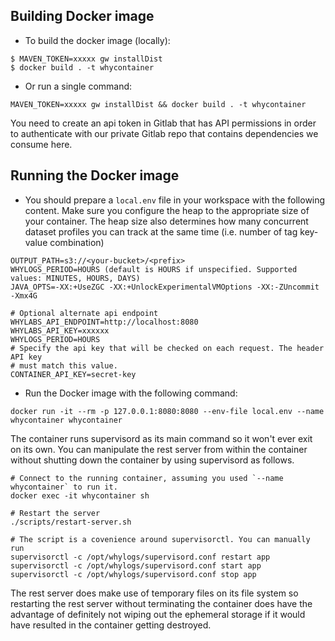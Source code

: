 ## Building Docker image
* To build the docker image (locally):

```
$ MAVEN_TOKEN=xxxxx gw installDist
$ docker build . -t whycontainer
```

* Or run a single command:
```
MAVEN_TOKEN=xxxxx gw installDist && docker build . -t whycontainer
```

You need to create an api token in Gitlab that has API permissions in order to authenticate with our private Gitlab
repo that contains dependencies we consume here.

## Running the Docker image

* You should prepare a `local.env` file in your workspace with the following content. Make sure you configure
the heap to the appropriate size of your container. The heap size also determines how many concurrent dataset profiles
you can track at the same time (i.e. number of tag key-value combination)
```
OUTPUT_PATH=s3://<your-bucket>/<prefix>
WHYLOGS_PERIOD=HOURS (default is HOURS if unspecified. Supported values: MINUTES, HOURS, DAYS)
JAVA_OPTS=-XX:+UseZGC -XX:+UnlockExperimentalVMOptions -XX:-ZUncommit -Xmx4G

# Optional alternate api endpoint
WHYLABS_API_ENDPOINT=http://localhost:8080
WHYLABS_API_KEY=xxxxxx
WHYLOGS_PERIOD=HOURS
# Specify the api key that will be checked on each request. The header API key
# must match this value.
CONTAINER_API_KEY=secret-key
```

* Run the Docker image with the following command:
```
docker run -it --rm -p 127.0.0.1:8080:8080 --env-file local.env --name whycontainer whycontainer
```

The container runs supervisord as its main command so it won't ever exit on its
own. You can manipulate the rest server from within the container without
shutting down the container by using supervisord as follows.

```
# Connect to the running container, assuming you used `--name whycontainer` to run it.
docker exec -it whycontainer sh

# Restart the server
./scripts/restart-server.sh

# The script is a covenience around supervisorctl. You can manually run
supervisorctl -c /opt/whylogs/supervisord.conf restart app
supervisorctl -c /opt/whylogs/supervisord.conf start app
supervisorctl -c /opt/whylogs/supervisord.conf stop app
```

The rest server does make use of temporary files on its file system so restarting
the rest server without terminating the container does have the advantage of
definitely not wiping out the ephemeral storage if it would have resulted in the
container getting destroyed.

